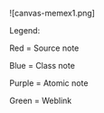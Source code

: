 ![canvas-memex1.png]

Legend:

Red = Source note

Blue = Class note

Purple = Atomic note

Green = Weblink